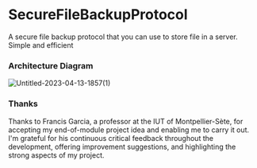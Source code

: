 # SecureFileBackupProtocol
A secure file backup protocol that you can use to store file in a server. Simple and efficient

### Architecture Diagram

![Untitled-2023-04-13-1857(1)](https://github.com/Nayggets/SecureFileBackupProtocol/assets/79973358/e12162a7-0dd0-4f6d-b7f4-dab07fa9a3cd)


### Thanks
Thanks to Francis Garcia, a professor at the IUT of Montpellier-Sète, for accepting my end-of-module project idea and enabling me to carry it out. I'm grateful for his continuous critical feedback throughout the development, offering improvement suggestions, and highlighting the strong aspects of my project.
